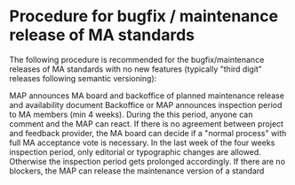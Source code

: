 # Procedure for bugfix / maintenance release of MA standards
The following procedure is recommended for the bugfix/maintenance releases of MA standards with no new features (typically "third digit" releases following semantic versioning):

MAP announces MA board and backoffice of planned maintenance release and availability document
Backoffice or MAP announces inspection period to MA members (min 4 weeks). During the this period, anyone can comment and the MAP can react. If there is no agreement between project and feedback provider, the MA board can decide if a "normal process" with full MA acceptance vote is necessary. 
In the last week of the four weeks inspection period, only editorial or typographic changes are allowed. Otherwise the inspection period gets prolonged accordingly.
If there are no blockers, the MAP can release the maintenance version of a standard
